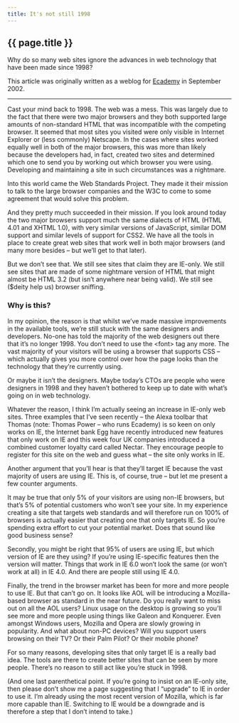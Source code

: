 ```yaml
---
title: It's not still 1998
---
```


## {{ page.title }}

Why do so many web sites ignore the advances in web technology that
have been made since 1998?

This article was originally written as a weblog for
[Ecademy](http://www.ecademy.com/) in September 2002.

---

Cast your mind back to 1998. The web was a mess. This was largely due
to the fact that there were two major browsers and they both supported
large amounts of non-standard HTML that was incompatible with the competing
browser. It seemed that most sites you visited were only visible in Internet
Explorer or (less commonly) Netscape. In the cases where sites worked
equally well in both of the major browsers, this was more than likely
because the developers had, in fact, created two sites and determined which
one to send you by working out which browser you were using. Developing and
maintaining a site in such circumstances was a nightmare.

Into this world came the Web Standards Project. They made it their mission
to talk to the large browser companies and the W3C to come to some
agreement that would solve this problem.

And they pretty much succeeded in their mission. If you look around today
the two major browsers support much the same dialects of HTML (HTML 4.01
and XHTML 1.0), with very similar versions of JavaScript, similar DOM
support and similar levels of support for CSS2. We have all the tools in
place to create great web sites that work well in both major browsers (and
many more besides – but we’ll get to that later).

But we don’t see that. We still see sites that claim they are IE-only. We
still see sites that are made of some nightmare version of HTML that might
almost be HTML 3.2 (but isn’t anywhere near being valid). We still see
($deity help us) browser sniffing.

### Why is this?

In my opinion, the reason is that whilst we’ve made massive improvements in
the available tools, we’re still stuck with the same designers andi
developers. No-one has told the majority of the web designers out there
that it’s no longer 1998. You don’t need to use the &lt;font&gt; tag any
more. The vast majority of your visitors will be using a browser that
supports CSS – which actually gives you more control over how the page
looks than the technology that they’re currently using.

Or maybe it isn’t the designers. Maybe today’s CTOs are people who were
designers in 1998 and they haven’t bothered to keep up to date with
what’s going on in web technology.

Whatever the reason, I think I’m actually seeing an increase in IE-only
web sites. Three examples that I’ve seen recently – the Alexa toolbar
that Thomas (note: Thomas Power – who runs Ecademy) is so keen on only
works on IE, the Internet bank Egg have recently introduced new features
that only work on IE and this week four UK companies introduced a combined
customer loyalty card called Nectar. They encourage people to register for
this site on the web and guess what – the site only works in IE.

Another argument that you’ll hear is that they’ll target IE because the
vast majority of users are using IE. This is, of course, true – but let
me present a few counter arguments.

It may be true that only 5% of your visitors are using non-IE browsers, but
that’s 5% of potential customers who won’t see your site. In my experience
creating a site that targets web standards and will therefore run on 100%
of browsers is actually easier that creating one that only targets IE. So
you’re spending extra effort to cut your potential market. Does that sound
like good business sense?

Secondly, you might be right that 95% of users are using IE, but which
version of IE are they using? If you’re using IE-specific features then the
version will matter. Things that work in IE 6.0 won’t look the same (or
won’t work at all) in IE 4.0. And there are people still using IE 4.0.

Finally, the trend in the browser market has been for more and more people
to use IE. But that can’t go on. It looks like AOL will be introducing a
Mozilla-based browser as standard in the near future. Do you really want
to miss out on all the AOL users? Linux usage on the desktop is growing so
you’ll see more and more people using things like Galeon and Konquerer.
Even amongst Windows users, Mozilla and Opera are slowly growing in
popularity. And what about non-PC devices? Will you support users browsing
on their TV? Or their Palm Pilot? Or their mobile phone?

For so many reasons, developing sites that only target IE is a really bad
idea. The tools are there to create better sites that can be seen by more
people. There’s no reason to still act like you’re stuck in 1998.

(And one last parenthetical point. If you’re going to insist on an IE-only
site, then please don’t show me a page suggesting that I “upgrade” to
IE in order to use it. I’m already using the most recent version of
Mozilla, which is far more capable than IE. Switching to IE would be a
downgrade and is therefore a step that I don’t intend to take.)
